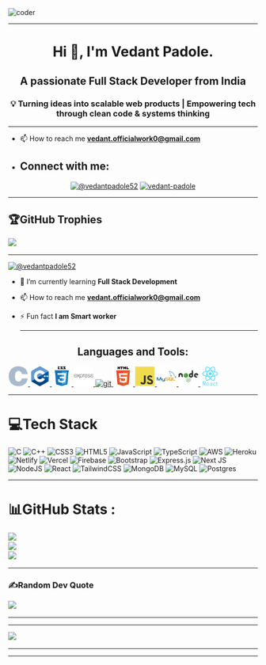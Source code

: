 <img src="https://raw.githubusercontent.com/PolarBearGG/PolarBearGG/master/web-developer.gif"  alt="coder" width="1500">


<hr/>

<h1 align="center">Hi 👋, I'm Vedant Padole.</h1>
<h2 align="center">A passionate Full Stack Developer from India</h2>
<h3 align="center">💡 Turning ideas into scalable web products | Empowering tech through clean code & systems thinking</h3>

<hr/>

- 📫 How to reach me **vedant.officialwork0@gmail.com**

- <h2 align="left">Connect with me:</h2>
<p align="Center">
<a href="https://twitter.com/@VedantPadole52" target="blank"><img align="center" src="https://raw.githubusercontent.com/rahuldkjain/github-profile-readme-generator/master/src/images/icons/Social/twitter.svg" alt="@vedantpadole52" height="50" width="60" /></a> 
<a href="https://linkedin.com/in/vedant-padole" target="blank"><img align="center" src="https://raw.githubusercontent.com/rahuldkjain/github-profile-readme-generator/master/src/images/icons/Social/linked-in-alt.svg" alt="vedant-padole" height="50" width="60" /></a>
</p>
<hr/>

## 🏆GitHub Trophies
![](https://github-trophies.vercel.app/?username=vedantpadole52&theme=juicyfresh&no-frame=false&no-bg=false&margin-w=4)
<hr/>

<p align="left"> <a href="https://twitter.com/@vedantpadole52" target="blank"><img src="https://img.shields.io/twitter/follow/@vedantpadole52?logo=twitter&style=for-the-badge" alt="@vedantpadole52" /></a> </p>

- 🌱 I’m currently learning **Full Stack Development**

- 📫 How to reach me **vedant.officialwork0@gmail.com**

- ⚡ Fun fact **I am Smart worker**
  <hr/>
  
<h2 align="Center">Languages and Tools:</h2>
<p align="left"> <a href="https://www.cprogramming.com/" target="_blank" rel="noreferrer"> <img src="https://raw.githubusercontent.com/devicons/devicon/master/icons/c/c-original.svg" alt="c" width="40" height="40"/> </a> <a href="https://www.w3schools.com/cpp/" target="_blank" rel="noreferrer"> <img src="https://raw.githubusercontent.com/devicons/devicon/master/icons/cplusplus/cplusplus-original.svg" alt="cplusplus" width="40" height="40"/> </a> <a href="https://www.w3schools.com/css/" target="_blank" rel="noreferrer"> <img src="https://raw.githubusercontent.com/devicons/devicon/master/icons/css3/css3-original-wordmark.svg" alt="css3" width="40" height="40"/> </a> <a href="https://expressjs.com" target="_blank" rel="noreferrer"> <img src="https://raw.githubusercontent.com/devicons/devicon/master/icons/express/express-original-wordmark.svg" alt="express" width="40" height="40"/> </a> <a href="https://git-scm.com/" target="_blank" rel="noreferrer"> <img src="https://www.vectorlogo.zone/logos/git-scm/git-scm-icon.svg" alt="git" width="40" height="40"/> </a> <a href="https://www.w3.org/html/" target="_blank" rel="noreferrer"> <img src="https://raw.githubusercontent.com/devicons/devicon/master/icons/html5/html5-original-wordmark.svg" alt="html5" width="40" height="40"/> </a> <a href="https://developer.mozilla.org/en-US/docs/Web/JavaScript" target="_blank" rel="noreferrer"> <img src="https://raw.githubusercontent.com/devicons/devicon/master/icons/javascript/javascript-original.svg" alt="javascript" width="40" height="40"/> </a> <a href="https://www.mysql.com/" target="_blank" rel="noreferrer"> <img src="https://raw.githubusercontent.com/devicons/devicon/master/icons/mysql/mysql-original-wordmark.svg" alt="mysql" width="40" height="40"/> </a> <a href="https://nodejs.org" target="_blank" rel="noreferrer"> <img src="https://raw.githubusercontent.com/devicons/devicon/master/icons/nodejs/nodejs-original-wordmark.svg" alt="nodejs" width="40" height="40"/> </a> <a href="https://reactjs.org/" target="_blank" rel="noreferrer"> <img src="https://raw.githubusercontent.com/devicons/devicon/master/icons/react/react-original-wordmark.svg" alt="react" width="40" height="40"/> </a> </p>
<hr/>


# 💻Tech Stack
![C](https://img.shields.io/badge/c-%2300599C.svg?style=for-the-badge&logo=c&logoColor=white) ![C++](https://img.shields.io/badge/c++-%2300599C.svg?style=for-the-badge&logo=c%2B%2B&logoColor=white) ![CSS3](https://img.shields.io/badge/css3-%231572B6.svg?style=for-the-badge&logo=css3&logoColor=white) ![HTML5](https://img.shields.io/badge/html5-%23E34F26.svg?style=for-the-badge&logo=html5&logoColor=white) ![JavaScript](https://img.shields.io/badge/javascript-%23323330.svg?style=for-the-badge&logo=javascript&logoColor=%23F7DF1E) ![TypeScript](https://img.shields.io/badge/typescript-%23007ACC.svg?style=for-the-badge&logo=typescript&logoColor=white) ![AWS](https://img.shields.io/badge/AWS-%23FF9900.svg?style=for-the-badge&logo=amazon-aws&logoColor=white) ![Heroku](https://img.shields.io/badge/heroku-%23430098.svg?style=for-the-badge&logo=heroku&logoColor=white) ![Netlify](https://img.shields.io/badge/netlify-%23000000.svg?style=for-the-badge&logo=netlify&logoColor=#00C7B7) ![Vercel](https://img.shields.io/badge/vercel-%23000000.svg?style=for-the-badge&logo=vercel&logoColor=white) ![Firebase](https://img.shields.io/badge/firebase-%23039BE5.svg?style=for-the-badge&logo=firebase) ![Bootstrap](https://img.shields.io/badge/bootstrap-%23563D7C.svg?style=for-the-badge&logo=bootstrap&logoColor=white) ![Express.js](https://img.shields.io/badge/express.js-%23404d59.svg?style=for-the-badge&logo=express&logoColor=%2361DAFB) ![Next JS](https://img.shields.io/badge/Next-black?style=for-the-badge&logo=next.js&logoColor=white) ![NodeJS](https://img.shields.io/badge/node.js-6DA55F?style=for-the-badge&logo=node.js&logoColor=white) ![React](https://img.shields.io/badge/react-%2320232a.svg?style=for-the-badge&logo=react&logoColor=%2361DAFB) ![TailwindCSS](https://img.shields.io/badge/tailwindcss-%2338B2AC.svg?style=for-the-badge&logo=tailwind-css&logoColor=white) ![MongoDB](https://img.shields.io/badge/MongoDB-%234ea94b.svg?style=for-the-badge&logo=mongodb&logoColor=white) ![MySQL](https://img.shields.io/badge/mysql-%2300f.svg?style=for-the-badge&logo=mysql&logoColor=white) ![Postgres](https://img.shields.io/badge/postgres-%23316192.svg?style=for-the-badge&logo=postgresql&logoColor=white)

<hr/>

# 📊GitHub Stats :
![](https://github-readme-stats.vercel.app/api?username=vedantpadole52&theme=highcontrast&hide_border=false&include_all_commits=false&count_private=false)<br/>
![](https://github-readme-streak-stats.herokuapp.com/?user=vedantpadole52&theme=highcontrast&hide_border=false)<br/>
![](https://github-readme-stats.vercel.app/api/top-langs/?username=vedantpadole52&theme=highcontrast&hide_border=false&include_all_commits=false&count_private=false&layout=compact)
<br/>
<hr/>

### ✍️Random Dev Quote
![](https://quotes-github-readme.vercel.app/api?type=horizontal&theme=light)
<hr/>

---
[![](https://visitcount.itsvg.in/api?id=vedantpadole52&icon=0&color=0)](https://visitcount.itsvg.in)

<hr/>
<hr/>





















